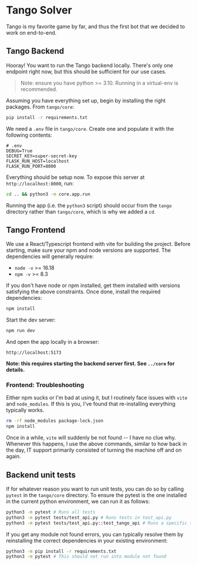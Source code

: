 # Tango Solver

Tango is my favorite game by far, and thus the first bot that we decided to work on end-to-end.

## Tango Backend

Hooray! You want to run the Tango backend locally. There's only one endpoint right now, but this should be sufficient for our use cases.

> Note: ensure you have python >= 3.10. Running in a virtual-env is recommended.

Assuming you have everything set up, begin by installing the right packages. From `tango/core`:

```bash
pip install -r requirements.txt
```

We need a `.env` file in `tango/core`. Create one and populate it with the following contents:

```
# .env
DEBUG=True
SECRET_KEY=super-secret-key
FLASK_RUN_HOST=localhost
FLASK_RUN_PORT=8000
```

Everything should be setup now. To expose this server at `http://localhost:8000`, run:

```bash
cd .. && python3 -m core.app.run
```

Running the app (i.e. the `python3` script) should occur from the `tango` directory rather than `tango/core`, which is why we added a `cd`.

## Tango Frontend

We use a React/Typescript frontend with vite for building the project. Before starting, make sure your npm and node versions are supported. The dependencies will generally require:
- `node -v` >= 16.18
- `npm -v` >= 8.3

If you don't have node or npm installed, get them installed with versions satisfying the above constraints. Once done, install the required dependencies:

```bash
npm install
```

Start the dev server:

```bash
npm run dev
```

And open the app locally in a browser:

```
http://localhost:5173
```

**Note: this requires starting the backend server first. See `../core` for details.**

### Frontend: Troubleshooting

Either npm sucks or I'm bad at using it, but I routinely face issues with `vite` and `node_modules`. If this is you, I've found that re-installing everything typically works.

```bash
rm -rf node_modules package-lock.json
npm install
```

Once in a while, `vite` will suddenly be not found -- I have no clue why. Whenever this happens, I use the above commands, similar to how back in the day, IT support primarily consisted of turning the machine off and on again.

## Backend unit tests

If for whatever reason you want to run unit tests, you can do so by calling `pytest` in the `tango/core` directory. To ensure the pytest is the one installed in the current python environment, we can run it as follows:

```bash
python3 -m pytest # Runs all tests
python3 -m pytest tests/test_api.py # Runs tests in test_api.py
python3 -m pytest tests/test_api.py::test_tango_api # Runs a specific test
```

If you get any module not found errors, you can typically resolve them by reinstalling the correct dependencies in your existing environment:

```bash
python3 -m pip install -r requirements.txt
python3 -m pytest # This should not run into module not found
```
